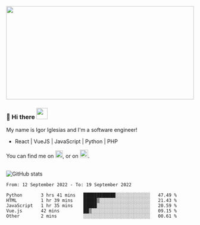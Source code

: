 <img src="https://c.tenor.com/KjVxfRrrncUAAAAd/matrix.gif" width="100%" height="250px">

### 🔭 Hi there <img src="https://raw.githubusercontent.com/MartinHeinz/MartinHeinz/master/wave.gif" width="30px">


My name is Igor Iglesias and I'm a software engineer!
<br>

<ul>
  <li> React | VueJS | JavaScript | Python | PHP </li>
</ul>
You can find me on <a href="https://twitter.com/IgorIglesias5"><img src="https://i.imgur.com/JLLlB5S.png" width="20px"></a>, or on <a href="https://www.linkedin.com/in/igor-iglesias-62478428/"><img src="https://i.imgur.com/PXyIkWx.png" width="22px"></a>.

<br>
<br>

![GitHub stats](https://github-readme-stats.vercel.app/api?username=igoiglesias&show_icons=true&count_private=true&theme=chartreuse-dark&hide_title=true)

<!--START_SECTION:waka-->

```text
From: 12 September 2022 - To: 19 September 2022

Python       3 hrs 41 mins   ████████████░░░░░░░░░░░░░   47.49 %
HTML         1 hr 39 mins    █████▒░░░░░░░░░░░░░░░░░░░   21.43 %
JavaScript   1 hr 35 mins    █████░░░░░░░░░░░░░░░░░░░░   20.59 %
Vue.js       42 mins         ██▒░░░░░░░░░░░░░░░░░░░░░░   09.15 %
Other        2 mins          ░░░░░░░░░░░░░░░░░░░░░░░░░   00.61 %
```

<!--END_SECTION:waka-->
